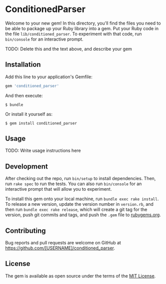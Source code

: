 # ConditionedParser

Welcome to your new gem! In this directory, you'll find the files you need to be able to package up your Ruby library into a gem. Put your Ruby code in the file `lib/conditioned_parser`. To experiment with that code, run `bin/console` for an interactive prompt.

TODO: Delete this and the text above, and describe your gem

## Installation

Add this line to your application's Gemfile:

```ruby
gem 'conditioned_parser'
```

And then execute:

    $ bundle

Or install it yourself as:

    $ gem install conditioned_parser

## Usage

TODO: Write usage instructions here

## Development

After checking out the repo, run `bin/setup` to install dependencies. Then, run `rake spec` to run the tests. You can also run `bin/console` for an interactive prompt that will allow you to experiment.

To install this gem onto your local machine, run `bundle exec rake install`. To release a new version, update the version number in `version.rb`, and then run `bundle exec rake release`, which will create a git tag for the version, push git commits and tags, and push the `.gem` file to [rubygems.org](https://rubygems.org).

## Contributing

Bug reports and pull requests are welcome on GitHub at https://github.com/[USERNAME]/conditioned_parser.

## License

The gem is available as open source under the terms of the [MIT License](https://opensource.org/licenses/MIT).
